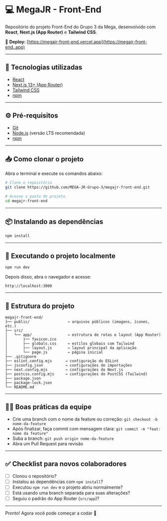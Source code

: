 # 💻 MegaJR - Front-End

Repositório do projeto Front-End do Grupo 3 da Mega, desenvolvido com **React**, **Next.js (App Router)** e **Tailwind CSS**.

🔗 **Deploy:** [https://megajr-front-end.vercel.app](https://megajr-front-end..app)

---

## 🚀 Tecnologias utilizadas

- [React](https://reactjs.org/)
- [Next.js 13+ (App Router)](https://nextjs.org/docs/app)
- [Tailwind CSS](https://tailwindcss.com/)
- [npm](https://www.npmjs.com/)

---

## ⚙️ Pré-requisitos

- [Git](https://git-scm.com/)
- [Node.js](https://nodejs.org/) (versão LTS recomendada)
- [npm](https://www.npmjs.com/)

---

## 📥 Como clonar o projeto

Abra o terminal e execute os comandos abaixo:

```bash
# Clone o repositório
git clone https://github.com/MEGA-JR-Grupo-3/megajr-front-end.git

# Acesse a pasta do projeto
cd megajr-front-end
```

---

## 📦 Instalando as dependências

```bash
npm install
```

---

## 🧪 Executando o projeto localmente

```bash
npm run dev
```

Depois disso, abra o navegador e acesse:

```
http://localhost:3000
```

---

## 📁 Estrutura do projeto

```
megajr-front-end/
├── public/                 → arquivos públicos (imagens, ícones, etc.)
├── src/
│   └── app/                → estrutura de rotas e layout (App Router)
│       ├── favicon.ico
│       ├── globals.css     → estilos globais com Tailwind
│       ├── layout.js       → layout principal da aplicação
│       └── page.js         → página inicial
├── .gitignore
├── eslint.config.mjs      → configuração do ESLint
├── jsconfig.json          → configurações de importações
├── next.config.mjs        → configurações do Next.js
├── postcss.config.mjs     → configurações do PostCSS (Tailwind)
├── package.json
├── package-lock.json
└── README.md
```

---

## 🧑‍💻 Boas práticas da equipe

- Crie uma branch com o nome da feature ou correção: `git checkout -b nome-da-feature`
- Após finalizar, faça commit com mensagem clara: `git commit -m "feat: nome da feature"`
- Suba a branch: `git push origin nome-da-feature`
- Abra um Pull Request para revisão

---

## ✅ Checklist para novos colaboradores

- [ ] Clonou o repositório?
- [ ] Instalou as dependências com `npm install`?
- [ ] Executou `npm run dev` e o projeto abriu normalmente?
- [ ] Está usando uma branch separada para suas alterações?
- [ ] Seguiu o padrão do App Router (`src/app`)?

---

Pronto! Agora você pode começar a codar 🎯
